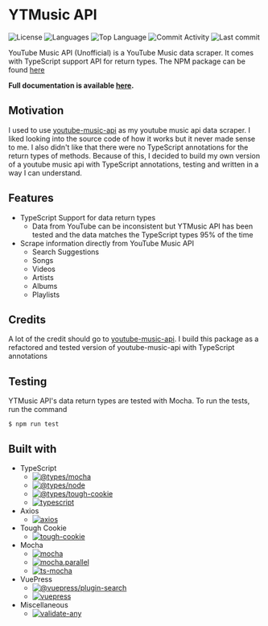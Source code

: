 # YTMusic API

![License](https://img.shields.io/github/license/zS1L3NT/ts-npm-ytmusic-api?style=for-the-badge) ![Languages](https://img.shields.io/github/languages/count/zS1L3NT/ts-npm-ytmusic-api?style=for-the-badge) ![Top Language](https://img.shields.io/github/languages/top/zS1L3NT/ts-npm-ytmusic-api?style=for-the-badge) ![Commit Activity](https://img.shields.io/github/commit-activity/y/zS1L3NT/ts-npm-ytmusic-api?style=for-the-badge) ![Last commit](https://img.shields.io/github/last-commit/zS1L3NT/ts-npm-ytmusic-api?style=for-the-badge)

YouTube Music API (Unofficial) is a YouTube Music data scraper. It comes with TypeScript support API for return types. The NPM package can be found [here](https://npmjs.com/package/ytmusic-api)

**Full documentation is available [here](http://ytmusic-api.zectan.com).**

## Motivation

I used to use [youtube-music-api](https://npmjs.com/package/youtube-music-api) as my youtube music api data scraper. I liked looking into the source code of how it works but it never made sense to me. I also didn't like that there were no TypeScript annotations for the return types of methods.
Because of this, I decided to build my own version of a youtube music api with TypeScript annotations, testing and written in a way I can understand.

## Features

-   TypeScript Support for data return types
    -   Data from YouTube can be inconsistent but YTMusic API has been tested and the data matches the TypeScript types 95% of the time
-   Scrape information directly from YouTube Music API
    -   Search Suggestions
    -   Songs
    -   Videos
    -   Artists
    -   Albums
    -   Playlists

## Credits

A lot of the credit should go to [youtube-music-api](https://npmjs.com/package/youtube-music-api). I build this package as a refactored and tested version of youtube-music-api with TypeScript annotations

## Testing

YTMusic API's data return types are tested with Mocha. To run the tests, run the command

```
$ npm run test
```

## Built with

-   TypeScript
    -   [![@types/mocha](https://img.shields.io/github/package-json/dependency-version/zS1L3NT/ts-npm-ytmusic-api/dev/@types/mocha?style=flat-square)](https://npmjs.com/package/@types/mocha)
    -   [![@types/node](https://img.shields.io/github/package-json/dependency-version/zS1L3NT/ts-npm-ytmusic-api/dev/@types/node?style=flat-square)](https://npmjs.com/package/@types/node)
    -   [![@types/tough-cookie](https://img.shields.io/github/package-json/dependency-version/zS1L3NT/ts-npm-ytmusic-api/dev/@types/tough-cookie?style=flat-square)](https://npmjs.com/package/@types/tough-cookie)
    -   [![typescript](https://img.shields.io/github/package-json/dependency-version/zS1L3NT/ts-npm-ytmusic-api/dev/typescript?style=flat-square)](https://npmjs.com/package/typescript)
-   Axios
    -   [![axios](https://img.shields.io/github/package-json/dependency-version/zS1L3NT/ts-npm-ytmusic-api/axios?style=flat-square)](https://npmjs.com/package/axios)
-   Tough Cookie
    -   [![tough-cookie](https://img.shields.io/github/package-json/dependency-version/zS1L3NT/ts-npm-ytmusic-api/tough-cookie?style=flat-square)](https://npmjs.com/package/tough-cookie)
-   Mocha
    -   [![mocha](https://img.shields.io/github/package-json/dependency-version/zS1L3NT/ts-npm-ytmusic-api/dev/mocha?style=flat-square)](https://npmjs.com/package/mocha)
    -   [![mocha.parallel](https://img.shields.io/github/package-json/dependency-version/zS1L3NT/ts-npm-ytmusic-api/dev/mocha.parallel?style=flat-square)](https://npmjs.com/package/mocha.parallel)
    -   [![ts-mocha](https://img.shields.io/github/package-json/dependency-version/zS1L3NT/ts-npm-ytmusic-api/dev/ts-mocha?style=flat-square)](https://npmjs.com/package/ts-mocha)
-   VuePress
    -   [![@vuepress/plugin-search](https://img.shields.io/github/package-json/dependency-version/zS1L3NT/ts-npm-ytmusic-api/dev/@vuepress/plugin-search?style=flat-square)](https://npmjs.com/package/@vuepress/plugin-search)
    -   [![vuepress](https://img.shields.io/github/package-json/dependency-version/zS1L3NT/ts-npm-ytmusic-api/dev/vuepress?style=flat-square)](https://npmjs.com/package/vuepress)
-   Miscellaneous
    -   [![validate-any](https://img.shields.io/github/package-json/dependency-version/zS1L3NT/ts-npm-ytmusic-api/validate-any?style=flat-square)](https://npmjs.com/package/validate-any)
